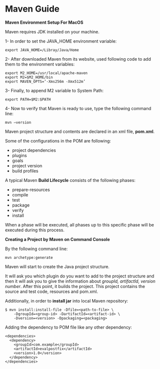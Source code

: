 # Maven Guide

**Maven Environment Setup For MacOS**

Maven requires JDK installed on your machine.

1- In order to set the JAVA_HOME environment variable:
```
export JAVA_HOME=/Libray/Java/Home
```

2- After downloaded Maven from its website, used following code to add them to the environment variables:
```
export M2_HOME=/usr/local/apache-maven
export M2=$M2_HOME/bin
export MAVEN_OPTS=‘-Xms256m -Xmx512m’
```
3- Finally, to append M2 variable to System Path:
```
export PATH=$M2:$PATH
```

4- Now to verify that Maven is ready to use, type the following command line:
```
mvn —version
```

Maven project structure and contents are declared in an xml file, **pom.xml**.

Some of the configurations in the POM are following:
+ project dependencies
+ plugins
+ goals
+ project version
+ build profiles

A typical Maven **Build Lifecycle** consists of the following phases:
+ prepare-resources
+ compile
+ test
+ package
+ verify
+ install

When a phase will be executed, all phases up to this specific phase will be executed during this process.


**Creating a Project by Maven on Command Console**

By the following command line:
```
mvn archetype:generate
```

Maven will start to create the Java project structure.

It will ask you which plugin do you want to add to the project structure and then it will ask you to give the information about *groupId, artifactId, version number*. After this point, it builds the project. This project contains the source and test code, resources and pom.xml.

Additionally, in order to **install jar** into local Maven repository: 
```
$ mvn install:install-file -Dfile=<path-to-file> \
    -DgroupId=<group-id> -DartifactId=<artifact-id> \
    -Dversion=<version> -Dpackaging=<packaging>
```

Adding the dependency to POM file like any other dependency:
```
<dependencies>
  <dependency>
    <groupId>com.example</groupId>
    <artifactId>evalpostfix</artifactId>
    <version>1.0</version>
  </dependency>
</dependencies>
```
